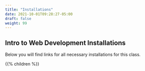 ```yaml
---
title: "Installations"
date: 2021-10-01T09:28:27-05:00
draft: false
weight: 99
---
```


## Intro to Web Development Installations

Below you will find links for all necessary installations for this class.

{{% children %}}
